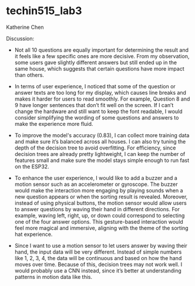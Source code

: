 # techin515_lab3
Katherine Chen

Discussion:
- Not all 10 questions are equally important for determining the result and it feels like a few specific ones are more decisive. From my observation, some users gave slightly different answers but still ended up in the same house, which suggests that certain questions have more impact than others.
- In terms of user experience, I noticed that some of the question or answer texts are too long for my display, which causes line breaks and makes it harder for users to read smoothly. For example, Question 8 and 9 have longer sentences that don’t fit well on the screen. If I can’t change the hardware and still want to keep the font readable, I would consider simplifying the wording of some questions and answers to make the experience more fluid.

- To improve the model's accuracy (0.83), I can collect more training data and make sure it’s balanced across all houses. I can also try tuning the depth of the decision tree to avoid overfitting. For efficiency, since decision trees are already pretty lightweight, I can keep the number of features small and make sure the model stays simple enough to run fast on the ESP32.
- To enhance the user experience, I would like to add a buzzer and a motion sensor such as an accelerometer or gyroscope. The buzzer would make the interaction more engaging by playing sounds when a new question appears or when the sorting result is revealed. Moreover, instead of using physical buttons, the motion sensor would allow users to answer questions by waving their hand in different directions. For example, waving left, right, up, or down could correspond to selecting one of the four answer options. This gesture-based interaction would feel more magical and immersive, aligning with the theme of the sorting hat experience.
- Since I want to use a motion sensor to let users answer by waving their hand, the input data will be very different. Instead of simple numbers like 1, 2, 3, 4, the data will be continuous and based on how the hand moves over time. Because of this, decision trees may not work well. I would probably use a CNN instead, since it’s better at understanding patterns in motion data like this.
